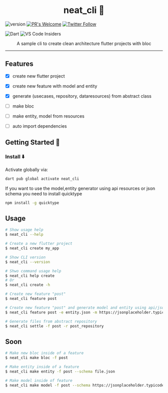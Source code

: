 <h1 align="center">
    neat_cli 🧼
</h1>

<p align="center">

![version](https://img.shields.io/badge/version-0.0.1-blue)
[![PR's Welcome](https://img.shields.io/badge/PRs-welcome-brightgreen.svg?style=flat)](https://github.com/MerseniBilel)
[![Twitter Follow](https://img.shields.io/twitter/follow/MerseniBilel.svg?style=social)](https://twitter.com/MerseniBilel) 

![Dart](https://img.shields.io/badge/dart-%230175C2.svg?style=for-the-badge&logo=dart&logoColor=white)
![VS Code Insiders](https://img.shields.io/badge/VS%20Code%20Insiders-35b393.svg?style=for-the-badge&logo=visual-studio-code&logoColor=white)
</p>

<p align="center">A sample cli to create clean architecture flutter projects with bloc</p>

---

## Features
- [x] create new flutter project
- [x] create new feature with model and entity
- [x] generate (usecases, repository, dataresources) from abstract class
- [ ] make bloc
- [ ] make entity, model from resources
- [ ] auto import dependencies




## Getting Started 🚀
### Install ⬇️ 
Activate globally via:

```sh
dart pub global activate neat_cli
```

If you want to use the model,entity generator using api resources or json schema you need to install quicktype

```sh
npm install -g quicktype
```

## Usage

```sh
# Show usage help
$ neat_cli --help

# Create a new flutter project
$ neat_cli create my_app

# Show CLI version
$ neat_cli --version

# Shwo command usage help
$ neat_cli help create
# Or
$ neat_cli create -h

# Create new feature "post"
$ neat_cli feature post

# Create new feature "post" and generate model and entity using api/json schema
$ neat_cli feature post -e entity.json -m https://jsonplaceholder.typicode.com/posts

# Generate files from abstract repository
$ neat_cli settle -f post -r post_repository

```

## Soon
```sh
# Make new bloc inside of a feature
$ neat_cli make bloc -f post

# Make entity inside of a feature
$ neat_cli make entity -f post --schema file.json

# Make model inside of feature
$ neat_cli make model -f post --schema https://jsonplaceholder.typicode.com/posts
```
